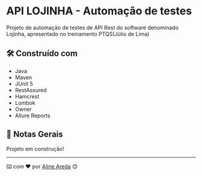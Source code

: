# API LOJINHA  - Automação de testes

Projeto de automação de testes  de API Rest do software denominado Lojinha, apresentado no treinamento PTQS(Júlio de Lima)

## 🛠️ Construído com
* Java
* Maven
* JUnit 5
* RestAssured
* Hamcrest
* Lombok
* Owner
* Allure Reports


## 📌 Notas Gerais

Projeto em construção!



---
⌨️ com ❤️ por [Aline Areda](https://github.com/AlineAreda) 😊
